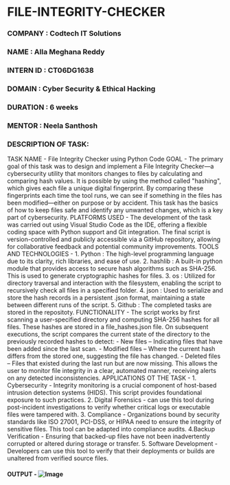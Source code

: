 # FILE-INTEGRITY-CHECKER

### COMPANY   : Codtech IT Solutions

### NAME      : Alla Meghana Reddy

### INTERN ID : CT06DG1638

### DOMAIN    : Cyber Security & Ethical Hacking

### DURATION  : 6 weeks

### MENTOR    : Neela Santhosh

### DESCRIPTION OF TASK: 
TASK NAME - File Integrity Checker using Python Code
GOAL      - The primary goal of this task was to design and implement a File Integrity Checker—a cybersecurity utility that monitors changes to files by calculating and                  comparing hash values. It is possible by using the method called "hashing", which gives each file a unique digital fingerprint. By comparing these                            fingerprints each time the tool runs, we can see if something in the files has been modified—either on purpose or by accident. This task has the basics of                    how to keep files safe and identify any unwanted changes, which is a key part of cybersecurity.
PLATFORMS USED - The development of the task was carried out using Visual Studio Code as the IDE, offering a flexible coding space with Python support and Git                                 integration. The final script is version-controlled and publicly accessible via a GitHub repository, allowing for collaborative feedback  and potential                       community improvements.
TOOLS AND TECHNOLOGIES - 1. Python : The high-level programming language due to its clarity, rich libraries, and ease of use.
                           2. hashlib : A built-in python module that provides access to secure hash algorithms such as SHA-256. This is used to generate cryptographic 
                                        hashes for files.
                           3. os : Utilized for directory traversal and interaction with the filesystem, enabling the script to recursively check all files in a specified                                       folder.
                           4. json : Used to serialize and store the hash records in a persistent .json format, maintaining a state between different runs of the script.
                           5. Github : The completed tasks are stored in the repositoty. 
 FUNCTIONALITY - The script works by first scanning a user-specified directory and computing SHA-256 hashes for all files. These hashes are stored in a                                        file_hashes.json file. On subsequent executions, the script compares the current state of the directory to the previously recorded hashes to                                  detect:
                                    - New files – Indicating files that have been added since the last scan.
                                    - Modified files – Where the current hash differs from the stored one, suggesting the file has changed.
                                    - Deleted files – Files that existed during the last run but are now missing.
                             This allows the user to monitor file integrity in a clear, automated manner, receiving alerts on any detected inconsistencies.
APPLICATIONS OT THE TASK -
                          1. Cybersecurity - Integrity monitoring is a crucial component of host-based intrusion detection systems (HIDS). This script provides foundational                               exposure to such practices.
                          2. Digital Forensics - can use this tool during post-incident investigations to verify whether critical logs or executable files were tampered with.
                          3. Compliance - Organizations bound by security standards like ISO 27001, PCI-DSS, or HIPAA need to ensure the integrity of sensitive files. This                                tool can be adapted into compliance audits.
                          4.Backup Verification - Ensuring that backed-up files have not been inadvertently corrupted or altered during storage or transfer.
                          5. Software Development - Developers can use this tool to verify that their deployments or builds are unaltered from verified source files.

#### OUTPUT - ![Image](https://github.com/user-attachments/assets/c5631c79-9d07-4a71-9f74-19e93cb6d8b4)


